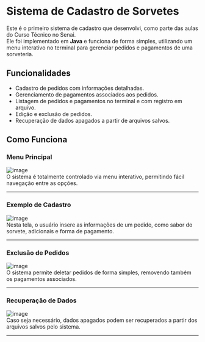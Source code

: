 # Sistema de Cadastro de Sorvetes  

Este é o primeiro sistema de cadastro que desenvolvi, como parte das aulas do Curso Técnico no Senai.  
Ele foi implementado em **Java** e funciona de forma simples, utilizando um menu interativo no terminal para gerenciar pedidos e pagamentos de uma sorveteria.  

## Funcionalidades  

- Cadastro de pedidos com informações detalhadas.  
- Gerenciamento de pagamentos associados aos pedidos.  
- Listagem de pedidos e pagamentos no terminal e com registro em arquivo.  
- Edição e exclusão de pedidos.  
- Recuperação de dados apagados a partir de arquivos salvos.  

## Como Funciona  

### Menu Principal  
![image](https://github.com/user-attachments/assets/42a27ea8-7d97-445b-8769-d13802bc75e5)  
O sistema é totalmente controlado via menu interativo, permitindo fácil navegação entre as opções.  

---

### Exemplo de Cadastro  
![image](https://github.com/user-attachments/assets/c94f34a7-f073-4c65-8d27-1e0942938a03)  
Nesta tela, o usuário insere as informações de um pedido, como sabor do sorvete, adicionais e forma de pagamento.  

---

### Exclusão de Pedidos  
![image](https://github.com/user-attachments/assets/f5f17ead-d895-486f-8cb0-5099ea606056)  
O sistema permite deletar pedidos de forma simples, removendo também os pagamentos associados.  

---

### Recuperação de Dados  
![image](https://github.com/user-attachments/assets/bc64d382-9b65-43f9-a7a4-5a827456995d)  
Caso seja necessário, dados apagados podem ser recuperados a partir dos arquivos salvos pelo sistema.  

---


